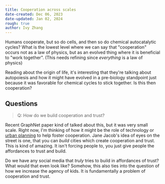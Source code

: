 ```yaml
---
title: Cooperation across scales
date-created: Dec 06, 2023
date-updated: Jan 02, 2024
rough: true 
author: Ivy Zhang
---
```


Humans cooperate, but so do cells, and then so do chemical autocatalytic cycles? What is the lowest level where we can say that "cooperation" occurs not as a law of physics, but as an evolved thing where it is beneficial to "work together". (This needs refining since *everything* is a law of physics)

Reading about the origin of life, it's interesting that they're talking about autopoiesis and how it might have evolved in a pre-biology standpoint just because it was favorable for chemical cycles to stick together. Is this then cooperation?

## Questions

> Q: How do we build cooperation and trust?

Recent GraphNet paper kind of talked about this, but it was very small scale. Right now, I'm thinking of how it might be the role of technology or [urban planning](urban-planning) to help foster cooperation. Jane Jacob's idea of eyes on the street is one, that you can *build* cities which create cooperation and trust. This is kind of amazing. It isn't forcing people to, you just give people the affordances to trust and build.

Do we have any social media that *truly* tries to build in affordances of trust? What would that even look like? Somehow, this also ties into the question of how we increase the agency of kids. It is fundamentally a problem of cooperation and trust.